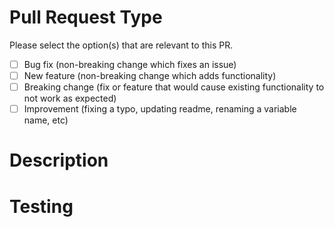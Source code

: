 # Pull Request Type

Please select the option(s) that are relevant to this PR.

- [ ] Bug fix (non-breaking change which fixes an issue)
- [ ] New feature (non-breaking change which adds functionality)
- [ ] Breaking change (fix or feature that would cause existing functionality to not work as expected)
- [ ] Improvement (fixing a typo, updating readme, renaming a variable name, etc)

# Description

<!-- Please provide a general summary of your PR changes and link any related issues or other pull requests. -->

# Testing

<!--
Please provide details on how you tested this code. See below.

- All pull requests must be tested (unit tests where possible with accompanying cassettes, or provide a screenshot of end-to-end testing when unit tests are not possible)
- New features must get a new unit test
- Bug fixes/refactors must re-record existing cassettes 
-->
